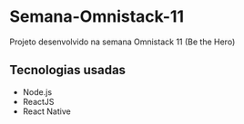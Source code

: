 # Semana-Omnistack-11
Projeto desenvolvido na semana Omnistack 11 (Be the Hero)
## Tecnologias usadas
- Node.js
- ReactJS
- React Native
